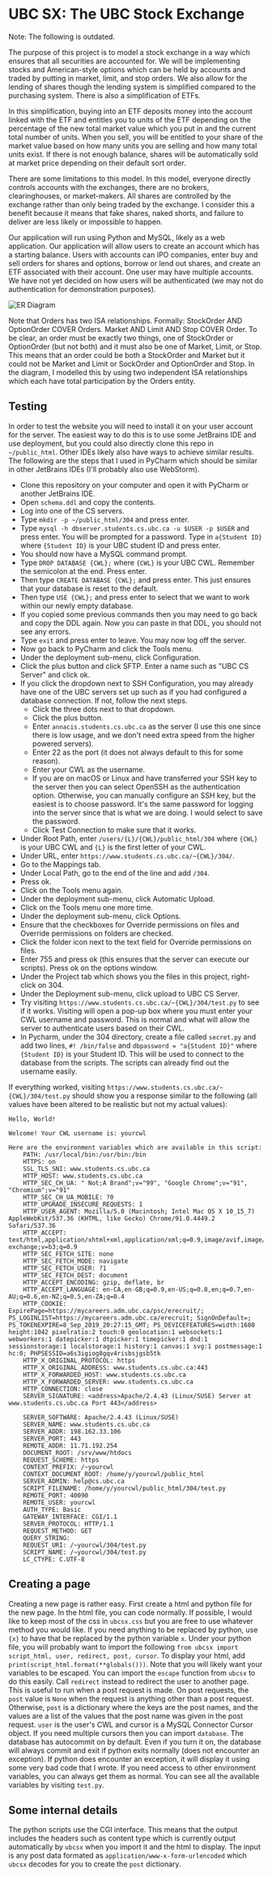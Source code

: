 # UBC SX: The UBC Stock Exchange

Note: The following is outdated.

The purpose of this project is to model a stock exchange in a way which ensures that all securities are accounted for.
We will be implementing stocks and American-style options which can be held by accounts and traded by putting in market,
limit, and stop orders. We also allow for the lending of shares though the lending system is simplified compared to the
purchasing system. There is also a simplification of ETFs.

In this simplification, buying into an ETF deposits money into the account linked with the ETF and entitles you to 
units of the ETF depending on the percentage of the new total market value which you put in and the current total 
number of units. When you sell, you will be entitled to your share of the market value based on how many units you are 
selling and how many total units exist. If there is not enough balance, shares will be automatically sold at market 
price depending on their default sort order.

There are some limitations to this model. In this model, everyone directly controls accounts with the exchanges, there 
are no brokers, clearinghouses, or market-makers. All shares are controlled by the exchange rather than only being 
traded by the exchange. I consider this a benefit because it means that fake shares, naked shorts, and failure to 
deliver are less likely or impossible to happen.

Our application will run using Python and MySQL, likely as a web application. Our application will allow users to 
create an account which has a starting balance. Users with accounts can IPO companies, enter buy and sell orders for 
shares and options, borrow or lend out shares, and create an ETF associated with their account. One user may have 
multiple accounts. We have not yet decided on how users will be authenticated (we may not do authentication for 
demonstration purposes).

![ER Diagram](images/ER.png)

Note that Orders has two ISA relationships. Formally: StockOrder AND OptionOrder COVER Orders. Market AND Limit AND 
Stop COVER Order. To be clear, an order must be exactly two things, one of StockOrder or OptionOrder (but not both) and 
it must also be one of Market, Limit, or Stop. This means that an order could be both a StockOrder and Market but it 
could not be Market and Limit or SockOrder and OptionOrder and Stop. In the diagram, I modelled this by using two 
independent ISA relationships which each have total participation by the Orders entity.

## Testing

In order to test the website you will need to install it on your user account for the server. The easiest way to do this
is to use some JetBrains IDE and use deployment, but you could also directly clone this repo in `~/public_html`. Other
IDEs likely also have ways to achieve similar results. The following are the steps that I used in PyCharm which should
be similar in other JetBrains IDEs (I'll probably also use WebStorm).

* Clone this repository on your computer and open it with PyCharm or another JetBrains IDE.
* Open `schema.ddl` and copy the contents.
* Log into one of the CS servers.
* Type `mkdir -p ~/public_html/304` and press enter.
* Type `mysql -h dbserver.students.cs.ubc.ca -u $USER -p $USER` and press enter. You will be prompted for a password.
  Type in `a{Student ID}` where `{Student ID}` is your UBC student ID and press enter.
* You should now have a MySQL command prompt.
* Type `DROP DATABASE {CWL};` where `{CWL}` is your UBC CWL. Remember the semicolon at the end. Press enter.
* Then type `CREATE DATABASE {CWL};` and press enter. This just ensures that your database is reset to the default.
* Then type `USE {CWL};` and press enter to select that we want to work within our newly empty database.
* If you copied some previous commands then you may need to go back and copy the DDL again. Now you can paste in
  that DDL, you should not see any errors.
* Type `exit` and press enter to leave. You may now log off the server.
* Now go back to PyCharm and click the Tools menu.
* Under the deployment sub-menu, click Configuration.
* Click the plus button and click SFTP. Enter a name such as "UBC CS Server" and click ok.
* If you click the dropdown next to SSH Configuration, you may already have one of the UBC servers set up such as if you
  had configured a database connection. If not, follow the next steps.
    * Click the three dots next to that dropdown.
    * Click the plus button.
    * Enter `annacis.students.cs.ubc.ca` as the server (I use this one since there is low usage, and we don't need extra
      speed from the higher powered servers).
    * Enter 22 as the port (it does not always default to this for some reason).
    * Enter your CWL as the username.
    * If you are on macOS or Linux and have transferred your SSH key to the server then you can select OpenSSH as the
      authentication option. Otherwise, you can manually configure an SSH key, but the easiest is to choose password.
      It's the same password for logging into the server since that is what we are doing. I would select to save the
      password.
    * Click Test Connection to make sure that it works.
* Under Root Path, enter `/users/{L}/{CWL}/public_html/304` where `{CWL}` is your UBC CWL and `{L}` is the first
  letter of your CWL.
* Under URL, enter `https://www.students.cs.ubc.ca/~{CWL}/304/`.
* Go to the Mappings tab.
* Under Local Path, go to the end of the line and add `/304`.
* Press ok.
* Click on the Tools menu again.
* Under the deployment sub-menu, click Automatic Upload.
* Click on the Tools menu one more time.
* Under the deployment sub-menu, click Options.
* Ensure that the checkboxes for Override permissions on files and Override permissions on folders are checked.
* Click the folder icon next to the text field for Override permissions on files.
* Enter 755 and press ok (this ensures that the server can execute our scripts). Press ok on the options window.
* Under the Project tab which shows you the files in this project, right-click on 304.
* Under the Deployment sub-menu, click upload to UBC CS Server.
* Try visiting `https://www.students.cs.ubc.ca/~{CWL}/304/test.py` to see if it works. Visiting will open a pop-up box
  where you must enter your CWL username and password. This is normal and what will allow the server to authenticate
  users based on their CWL.
* In Pycharm, under the 304 directory, create a file called `secret.py` and add two lines, `#! /bin/false` and
  `dbpassword = "a{Student ID}"` where `{Student ID}` is your Student ID. This will be used to connect to the database
  from the scripts. The scripts can already find out the username easily.

If everything worked, visiting `https://www.students.cs.ubc.ca/~{CWL}/304/test.py` should show you a response similar to
the following (all values have been altered to be realistic but not my actual values):
```
Hello, World!

Welcome! Your CWL username is: yourcwl

Here are the environment variables which are available in this script:
    PATH: /usr/local/bin:/usr/bin:/bin
    HTTPS: on
    SSL_TLS_SNI: www.students.cs.ubc.ca
    HTTP_HOST: www.students.cs.ubc.ca
    HTTP_SEC_CH_UA: " Not;A Brand";v="99", "Google Chrome";v="91", "Chromium";v="91"
    HTTP_SEC_CH_UA_MOBILE: ?0
    HTTP_UPGRADE_INSECURE_REQUESTS: 1
    HTTP_USER_AGENT: Mozilla/5.0 (Macintosh; Intel Mac OS X 10_15_7) AppleWebKit/537.36 (KHTML, like Gecko) Chrome/91.0.4449.2 Safari/537.36
    HTTP_ACCEPT: text/html,application/xhtml+xml,application/xml;q=0.9,image/avif,image/webp,image/apng,*/*;q=0.8,application/signed-exchange;v=b3;q=0.9
    HTTP_SEC_FETCH_SITE: none
    HTTP_SEC_FETCH_MODE: navigate
    HTTP_SEC_FETCH_USER: ?1
    HTTP_SEC_FETCH_DEST: document
    HTTP_ACCEPT_ENCODING: gzip, deflate, br
    HTTP_ACCEPT_LANGUAGE: en-CA,en-GB;q=0.9,en-US;q=0.8,en;q=0.7,en-AU;q=0.6,en-NZ;q=0.5,en-ZA;q=0.4
    HTTP_COOKIE: ExpirePage=https://mycareers.adm.ubc.ca/psc/erecruit/; PS_LOGINLIST=https://mycareers.adm.ubc.ca/erecruit; SignOnDefault=; PS_TOKENEXPIRE=8_Sep_2019_20:27:15_GMT; PS_DEVICEFEATURES=width:1680 height:1042 pixelratio:2 touch:0 geolocation:1 websockets:1 webworkers:1 datepicker:1 dtpicker:1 timepicker:1 dnd:1 sessionstorage:1 localstorage:1 history:1 canvas:1 svg:1 postmessage:1 hc:0; PHPSESSID=a6s3igiog8gqv4risbsjgsb5tk
    HTTP_X_ORIGINAL_PROTOCOL: https
    HTTP_X_ORIGINAL_ADDRESS: www.students.cs.ubc.ca:443
    HTTP_X_FORWARDED_HOST: www.students.cs.ubc.ca
    HTTP_X_FORWARDED_SERVER: www.students.cs.ubc.ca
    HTTP_CONNECTION: close
    SERVER_SIGNATURE: <address>Apache/2.4.43 (Linux/SUSE) Server at www.students.cs.ubc.ca Port 443</address>

    SERVER_SOFTWARE: Apache/2.4.43 (Linux/SUSE)
    SERVER_NAME: www.students.cs.ubc.ca
    SERVER_ADDR: 198.162.33.106
    SERVER_PORT: 443
    REMOTE_ADDR: 11.71.192.254
    DOCUMENT_ROOT: /srv/www/htdocs
    REQUEST_SCHEME: https
    CONTEXT_PREFIX: /~yourcwl
    CONTEXT_DOCUMENT_ROOT: /home/y/yourcwl/public_html
    SERVER_ADMIN: help@cs.ubc.ca
    SCRIPT_FILENAME: /home/y/yourcwl/public_html/304/test.py
    REMOTE_PORT: 40090
    REMOTE_USER: yourcwl
    AUTH_TYPE: Basic
    GATEWAY_INTERFACE: CGI/1.1
    SERVER_PROTOCOL: HTTP/1.1
    REQUEST_METHOD: GET
    QUERY_STRING: 
    REQUEST_URI: /~yourcwl/304/test.py
    SCRIPT_NAME: /~yourcwl/304/test.py
    LC_CTYPE: C.UTF-8
```

## Creating a page

Creating a new page is rather easy. First create a html and python file for the new page. In the html file, you can code
normally. If possible, I would like to keep most of the css in `ubcsx.css` but you are free to use whatever method you
would like. If you need anything to be replaced by python, use `{x}` to have that be replaced by the python variable
`x`. Under your python file, you will probably want to import the following
`from ubcsx import script_html, user, redirect, post, cursor`. To display your html, add
`print(script_html.format(**globals()))`. Note that you will likely want your variables to be escaped. You can import
the `escape` function from `ubcsx` to do this easily. Call `redirect` instead to redirect the user to another page. This
is useful to run when a post request is made. On post requests, the `post` value is `None` when the request is anything
other than a post request. Otherwise, `post` is a dictionary where the keys are the post names, and the values are a
list of the values that the post name was given in the post request. `user` is the user's CWL and cursor is a MySQL
Connector Cursor object. If you need multiple cursors then you can import `database`. The database has autocommit on by
default. Even if you turn it on, the database will always commit and exit if python exits normally (does not encounter
an exception). If python does encounter an exception, it will display it using some very bad code that I wrote. If you
need access to other environment variables, you can always get them as normal. You can see all the available variables
by visiting `test.py`.

## Some internal details

The python scripts use the CGI interface. This means that the output includes the headers such as content type which is
currently output automatically by `ubcsx` when you import it and the html to display. The input is any post data
formated as `application/www-x-form-urlencoded` which `ubcsx` decodes for you to create the `post`
dictionary.
